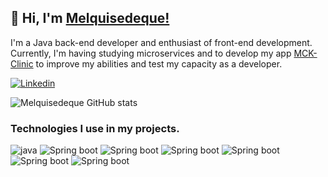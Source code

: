 ## 👋 Hi, I'm [Melquisedeque!](https://www.linkedin.com/in/melquisedeque-marins-junior-324291230)

I'm a Java back-end developer and enthusiast of front-end development. 
Currently, I'm having studying microservices and to develop my app [MCK-Clinic](https://github.com/Melquisedeque-Marins/MCK-Clinic-Thymeleaf/tree/main/) to improve my abilities and test my capacity as a developer.

[![Linkedin](https://img.shields.io/badge/LinkedIn-0077B5?style=for-the-badge&logo=linkedin&logoColor=white)](https://www.linkedin.com/in/melquisedeque-marins-junior-324291230)

![Melquisedeque GitHub stats](https://github-readme-stats.vercel.app/api?username=Melquisedeque-Marins&show_icons=true&theme=tokyonight)  

### Technologies I use in my projects.
<div style="display: inline_block">
  <img alt="java" src="https://img.shields.io/badge/Java-ED8B00?style=for-the-badge&logo=java&logoColor=white" />
  <img alt="Spring boot" src="https://img.shields.io/badge/Spring-6DB33F?style=for-the-badge&logo=spring&logoColor=white" />
  <img alt="Spring boot" src="https://img.shields.io/badge/HTML5-E34F26?style=for-the-badge&logo=html5&logoColor=white" />
  <img alt="Spring boot" src="https://img.shields.io/badge/CSS3-1572B6?style=for-the-badge&logo=css3&logoColor=white" />
  <img alt="Spring boot" src="https://img.shields.io/badge/JavaScript-F7DF1E?style=for-the-badge&logo=javascript&logoColor=black" />
  <img alt="Spring boot" src="https://img.shields.io/badge/TypeScript-007ACC?style=for-the-badge&logo=typescript&logoColor=white" />
  <img alt="Spring boot" src="https://img.shields.io/badge/React-20232A?style=for-the-badge&logo=react&logoColor=61DAFB" />
  
   
</div>
